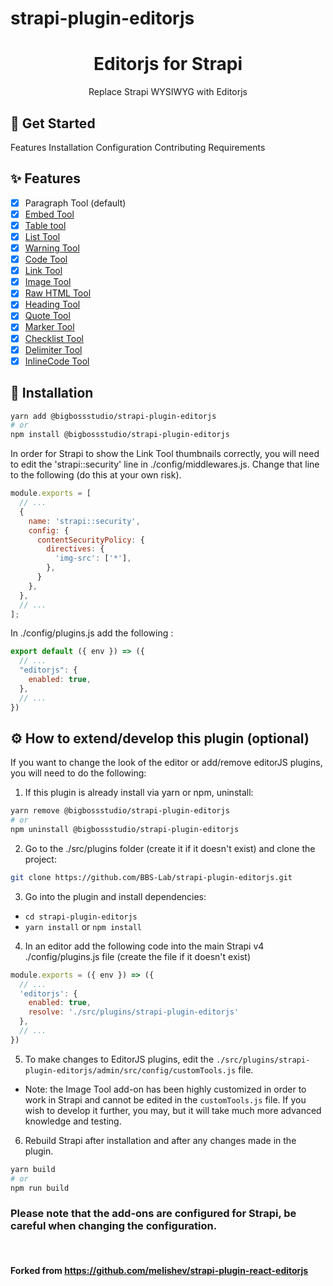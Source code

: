 # strapi-plugin-editorjs

<h1 align="center">Editorjs for Strapi</h1>

<p align="center">Replace Strapi WYSIWYG with Editorjs</p>


## 👋 Get Started
Features
Installation
Configuration
Contributing
Requirements

## ✨ Features
- [x] Paragraph Tool (default)
- [x] [Embed Tool](https://github.com/editor-js/embed)
- [x] [Table tool](https://github.com/editor-js/table)
- [x] [List Tool](https://github.com/editor-js/list)
- [x] [Warning Tool](https://github.com/editor-js/warning)
- [x] [Code Tool](https://github.com/editor-js/code)
- [x] [Link Tool](https://github.com/editor-js/link)
- [x] [Image Tool](https://github.com/editor-js/image)
- [x] [Raw HTML Tool](https://github.com/editor-js/raw)
- [x] [Heading Tool](https://github.com/editor-js/header)
- [x] [Quote Tool](https://github.com/editor-js/quote)
- [x] [Marker Tool](https://github.com/editor-js/marker)
- [x] [Checklist Tool](https://github.com/editor-js/checklist)
- [x] [Delimiter Tool](https://github.com/editor-js/delimiter)
- [x] [InlineCode Tool](https://github.com/editor-js/inline-code)

## 🔧 Installation

```bash
yarn add @bigbossstudio/strapi-plugin-editorjs
# or
npm install @bigbossstudio/strapi-plugin-editorjs
```

In order for Strapi to show the Link Tool thumbnails correctly, you will need to edit the 'strapi::security' line in ./config/middlewares.js. Change that line to the following (do this at your own risk).

```js
module.exports = [
  // ...
  {
    name: 'strapi::security',
    config: {
      contentSecurityPolicy: {
        directives: {
          'img-src': ['*'],
        },
      }
    },
  },
  // ...
];
```

In ./config/plugins.js add the following :

```js
export default ({ env }) => ({
  // ...
  "editorjs": {
    enabled: true,
  },
  // ...
})
```


## ⚙️ How to extend/develop this plugin (optional)

If you want to change the look of the editor or add/remove editorJS plugins, you will need to do the following:

1. If this plugin is already install via yarn or npm, uninstall:
```bash
yarn remove @bigbossstudio/strapi-plugin-editorjs
# or
npm uninstall @bigbossstudio/strapi-plugin-editorjs
```
2. Go to the ./src/plugins folder (create it if it doesn't exist) and clone the project:

```bash
git clone https://github.com/BBS-Lab/strapi-plugin-editorjs.git
```
3. Go into the plugin and install dependencies:
  - `cd strapi-plugin-editorjs`
  - `yarn install` or `npm install`
4. In an editor add the following code into the main Strapi v4 ./config/plugins.js file (create the file if it doesn't exist)

```js
module.exports = ({ env }) => ({
  // ...
  'editorjs': {
    enabled: true,
    resolve: './src/plugins/strapi-plugin-editorjs'
  },
  // ...
})
```

5. To make changes to EditorJS plugins, edit the `./src/plugins/strapi-plugin-editorjs/admin/src/config/customTools.js` file.
  - Note: the Image Tool add-on has been highly customized in order to work in Strapi and cannot be edited in the `customTools.js` file. If you wish to develop it further, you may, but it will take much more advanced knowledge and testing.
6. Rebuild Strapi after installation and after any changes made in the plugin.
```bash
yarn build
# or
npm run build
```

### Please note that the add-ons are configured for Strapi, be careful when changing the configuration.

<br>

#### Forked from https://github.com/melishev/strapi-plugin-react-editorjs
